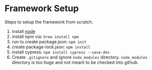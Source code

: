 # Framework Setup
Steps to setup the framework from scratch.
1. install [node](https://nodejs.org/en/download/)
2. install npm via: `brew install npm`
3. run to create package.json: `npm init`
4. create package-lock.json: `npm install`
5. install cypress: `npm install cypress --save-dev`
5. Create `.gitignore` and ignore `node_modules` directory. 
`node_modules` directory is too huge and not meant to be checked into github.